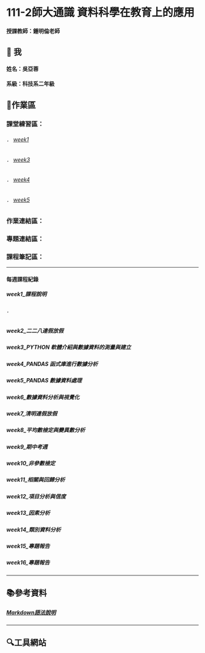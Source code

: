 # 111-2師大通識 資料科學在教育上的應用
#### 授課教師：鍾明倫老師
## 🦕 我
#### 姓名：吳亞蓉
#### 系級：科技系二年級

## 📃作業區
### 課堂練習區：
###### ． [week1](https://github.com/Ya-Rong/DS/blob/main/week1.ipynb)
###### ． [week3](https://github.com/Ya-Rong/DS/blob/main/week3.ipynb)
###### ． [week4](https://github.com/Ya-Rong/DS/blob/main/week4.ipynb)
###### ． [week5](https://github.com/Ya-Rong/DS/blob/main/week5.ipynb)
### 作業連結區：

### 專題連結區：

### 課程筆記區：

--------------------
#### 每週課程紀錄
##### week1_課程說明
###### ． 
##### week2_二二八連假放假
##### week3_PYTHON 軟體介紹與數據資料的測量與建立
##### week4_PANDAS 函式庫進行數據分析
##### week5_PANDAS 數據資料處理
##### week6_數據資料分析與視覺化
##### week7_清明連假放假
##### week8_平均數檢定與變異數分析
##### week9_期中考週
##### week10_非參數檢定
##### week11_相關與回歸分析
##### week12_項目分析與信度
##### week13_因素分析
##### week14_類別資料分析
##### week15_專題報告
##### week16_專題報告
--------------------
## 📚參考資料
##### [Markdown語法說明](https://markdown.tw/)

--------------------
## 🔍工具網站